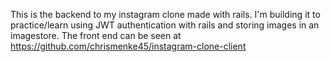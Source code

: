 This is the backend to my instagram clone made with rails.  I'm building it to practice/learn using JWT authentication with rails and storing images in an imagestore. The front end can be seen at https://github.com/chrismenke45/instagram-clone-client